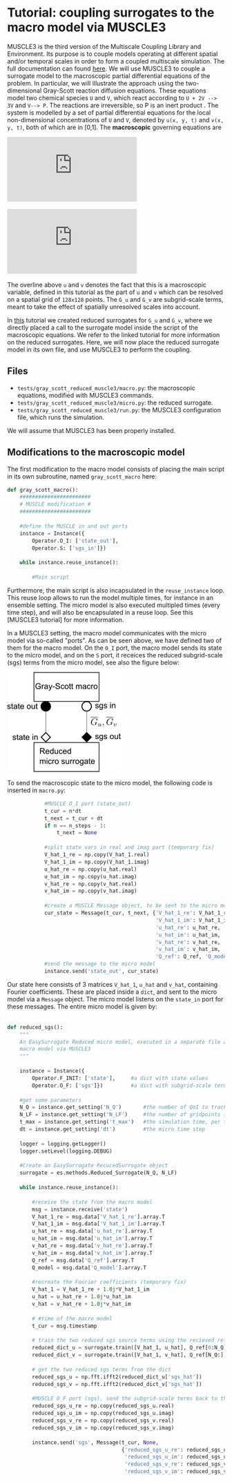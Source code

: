# Tutorial: coupling surrogates to the macro model via MUSCLE3

MUSCLE3 is the third version of the Multiscale Coupling Library and Environment. Its purpose is to couple models operating at different spatial and/or temporal scales in order to form a coupled multiscale simulation. The full documentation can found [here](https://muscle3.readthedocs.io/en/latest/index.html). We will use MUSCLE3 to couple a surrogate model to the macroscopic partial differential equations of the problem. In particular, we will illustrate the approach using the two-dimensional Gray-Scott reaction diffusion equations. These equations model two chemical species `U` and `V`, which react according to `U + 2V --> 3V` and `V--> P`. The reactions are irreversible, so P is an inert product . The system is modelled by a set of partial differential equations for the local non-dimensional concentrations of `U` and `V`, denoted by `u(x, y, t)` and `v(x, y, t)`, both of which are in [0,1]. The **macroscopic** governing equations are

![equation](https://latex.codecogs.com/gif.latex?%5Cfrac%7B%5Cpartial%20%5Cbar%7Bu%7D%7D%7B%5Cpartial%20t%7D%20%3D%20D_u%5Cnabla%5E2%5Cbar%7Bu%7D%20-%20%5Cbar%7Bu%7D%5Cbar%7Bv%7D%5E2%20&plus;%20f%20%5Cleft%281%20-%20%5Cbar%7Bu%7D%5Cright%29%20&plus;%20%5Coverline%7BG_u%28u%2C%20v%29%7D%2C)

![equation](https://latex.codecogs.com/gif.latex?%5Cfrac%7B%5Cpartial%20%5Cbar%7Bv%7D%7D%7B%5Cpartial%20t%7D%20%3D%20D_v%5Cnabla%5E2%5Cbar%7Bv%7D%20&plus;%20%5Cbar%7Bu%7D%5Cbar%7Bv%7D%5E2%20-%20%5Cleft%28f%20&plus;%20k%5Cright%29%5Cbar%7Bv%7D%20&plus;%20%5Coverline%7BG_v%28u%2Cv%29%7D.)

The overline above `u` and `v` denotes the fact that this is a macroscopic variable, defined in this tutorial as the part of `u` and `v` which can be resolved on a spatial grid of `128x128` points. The `G_u` and `G_v` are subgrid-scale terms, meant to take the effect of spatially unresolved scales into account. 

In [this](https://github.com/wedeling/EasySurrogate/edit/master/tutorials/gray_scott/Gray_Scott.md) tutorial we created reduced surrogates for `G_u` and `G_v`, where we directly placed a call to the surrogate model inside the script of the macroscopic equations. We refer to the linked tutorial for more information on the reduced surrogates. Here, we will now place the reduced surrogate model in its own file, and use MUSCLE3 to perform the coupling.

## Files

+ `tests/gray_scott_reduced_muscle3/macro.py`: the macroscopic equations, modified with MUSCLE3 commands.
+ `tests/gray_scott_reduced_muscle3/micro.py`: the reduced surrogate.
+ `tests/gray_scott_reduced_muscle3/run.py`: the MUSCLE3 configuration file, which runs the simulation.

We will assume that MUSCLE3 has been properly installed.

## Modifications to the macroscopic model

The first modification to the macro model consists of placing the main script in its own subroutine, named `gray_scott_macro` here:

```python 
def gray_scott_macro():
    #######################
    # MUSCLE modification #
    #######################
    
    #define the MUSCLE in and out ports
    instance = Instance({
        Operator.O_I: ['state_out'],
        Operator.S: ['sgs_in']})
    
    while instance.reuse_instance():
        
        #Main script
```

Furthermore, the main script is also incapsulated in the `reuse_instance` loop. This reuse loop allows to run the model multiple times, for instance in an ensemble setting. The micro model is also executed multipled times (every time step), and will also be encapsulated in a reuse loop. See this [MUSCLE3 tutorial] for more information. 

In a MUSCLE3 setting, the macro model communicates with the micro model via so-called "ports". As can be seen above, we have defined two of them for the macro model. On the `O_I` port, the macro model sends its state to the micro model, and on the `S` port, it receices the reduced subgrid-scale (sgs) terms from the micro model, see also the figure below:

![alt text](gray_scott_coupling.png)

To send the macroscopic state to the micro model, the following code is inserted in `macro.py`:

```python
            #MUSCLE O_I port (state_out)
            t_cur = n*dt
            t_next = t_cur + dt
            if n == n_steps - 1:
                t_next = None
            
            #split state vars in real and imag part (temporary fix)
            V_hat_1_re = np.copy(V_hat_1.real)
            V_hat_1_im = np.copy(V_hat_1.imag)
            u_hat_re = np.copy(u_hat.real)
            u_hat_im = np.copy(u_hat.imag)
            v_hat_re = np.copy(v_hat.real)
            v_hat_im = np.copy(v_hat.imag)
                        
            #create a MUSCLE Message object, to be sent to the micro model
            cur_state = Message(t_cur, t_next, {'V_hat_1_re': V_hat_1_re, 
                                                'V_hat_1_im': V_hat_1_im, 
                                                'u_hat_re': u_hat_re,
                                                'u_hat_im': u_hat_im,                                                
                                                'v_hat_re': v_hat_re,
                                                'v_hat_im': v_hat_im,                                               
                                                'Q_ref': Q_ref, 'Q_model': Q_HF})
            #send the message to the micro model
            instance.send('state_out', cur_state)
```

Our state here consists of 3 matrices `V_hat_1`, `u_hat` and `v_hat`, containing Fourier coefficients. These are placed inside a `dict`, and sent to the micro model via a `Message` object. The micro model listens on the `state_in` port for these messages. The entire micro model is given by:

```python

def reduced_sgs():
    """
    An EasySurrogate Reduced micro model, executed in a separate file and linked to the
    macro model via MUSCLE3
    """
   
    instance = Instance({
        Operator.F_INIT: ['state'],     #a dict with state values  
        Operator.O_F: ['sgs']})         #a dict with subgrid-scale terms

    #get some parameters
    N_Q = instance.get_setting('N_Q')       #the number of QoI to track, per PDE
    N_LF = instance.get_setting('N_LF')     #the number of gridpoints in 1 dimension
    t_max = instance.get_setting('t_max')   #the simulation time, per time-step of macro   
    dt = instance.get_setting('dt')         #the micro time step

    logger = logging.getLogger()
    logger.setLevel(logging.DEBUG)

    #Create an EasySurrogate RecucedSurrogate object
    surrogate = es.methods.Reduced_Surrogate(N_Q, N_LF)

    while instance.reuse_instance():

        #receive the state from the macro model
        msg = instance.receive('state')
        V_hat_1_re = msg.data['V_hat_1_re'].array.T
        V_hat_1_im = msg.data['V_hat_1_im'].array.T
        u_hat_re = msg.data['u_hat_re'].array.T
        u_hat_im = msg.data['u_hat_im'].array.T
        v_hat_re = msg.data['v_hat_re'].array.T
        v_hat_im = msg.data['v_hat_im'].array.T
        Q_ref = msg.data['Q_ref'].array.T
        Q_model = msg.data['Q_model'].array.T

        #recreate the Fourier coefficients (temporary fix)
        V_hat_1 = V_hat_1_re + 1.0j*V_hat_1_im
        u_hat = u_hat_re + 1.0j*u_hat_im
        v_hat = v_hat_re + 1.0j*v_hat_im

        # #time of the macro model
        t_cur = msg.timestamp
        
        # train the two reduced sgs source terms using the recieved reference data Q_ref
        reduced_dict_u = surrogate.train([V_hat_1, u_hat], Q_ref[0:N_Q], Q_model[0:N_Q])
        reduced_dict_v = surrogate.train([V_hat_1, v_hat], Q_ref[N_Q:], Q_model[N_Q:])

        # get the two reduced sgs terms from the dict
        reduced_sgs_u = np.fft.ifft2(reduced_dict_u['sgs_hat'])
        reduced_sgs_v = np.fft.ifft2(reduced_dict_v['sgs_hat'])

        #MUSCLE O_F port (sgs), send the subgrid-scale terms back to the macro model
        reduced_sgs_u_re = np.copy(reduced_sgs_u.real)
        reduced_sgs_u_im = np.copy(reduced_sgs_u.imag)
        reduced_sgs_v_re = np.copy(reduced_sgs_v.real)
        reduced_sgs_v_im = np.copy(reduced_sgs_v.imag)

        instance.send('sgs', Message(t_cur, None, 
                                     {'reduced_sgs_u_re': reduced_sgs_u_re, 
                                      'reduced_sgs_u_im': reduced_sgs_u_im,
                                      'reduced_sgs_v_re': reduced_sgs_v_re,
                                      'reduced_sgs_v_im': reduced_sgs_v_im}))
```
